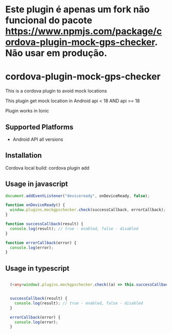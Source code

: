 # Este plugin é apenas um fork não funcional do pacote https://www.npmjs.com/package/cordova-plugin-mock-gps-checker. Não usar em produção.

# cordova-plugin-mock-gps-checker

This is a cordova plugin to avoid mock locations

This plugin get mock location in Android api < 18 AND api >= 18

Plugin works in Ionic

## Supported Platforms

- Android API all versions

## Installation

Cordova local build:
    cordova plugin add <GIT URL PATH>




## Usage in javascript

```js
document.addEventListener("deviceready", onDeviceReady, false);

function onDeviceReady() {
  window.plugins.mockgpschecker.check(successCallback, errorCallback);
}

function successCallback(result) {
  console.log(result); // true - enabled, false - disabled
}

function errorCallback(error) {
  console.log(error);
}
```

## Usage in typescript

```ts

  (<any>window).plugins.mockgpschecker.check((a) => this.successCallback(a), (b) => this.errorCallback(b));


  successCallback(result) {
    console.log(result); // true - enabled, false - disabled
  }

  errorCallback(error) {
    console.log(error);
  }

```

